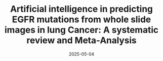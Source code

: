 ---
title: "Artificial intelligence in predicting EGFR mutations from whole slide images in lung Cancer: A systematic review and Meta-Analysis"
collection: publications
permalink: /publication/2025-05-04-EGFR-meta
date: 2025-05-04
venue: 'Lung Cancer'
paperurl: 'https://doi.org/10.1016/j.lungcan.2025.108577'
citation: 'Nguyen M.H., Le M.H.N., Bui A.T., & Le N.Q.K. (2025). Artificial intelligence in predicting EGFR mutations from whole slide images in lung Cancer: A systematic review and Meta-Analysis. <i>Lung Cancer</i>, 204, 108577.'
---